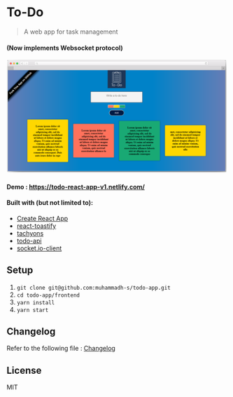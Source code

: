 # To-Do 
> A web app for task management 
#### (Now implements Websocket protocol)

![](screenshot.png?raw=true)

 #### Demo : https://todo-react-app-v1.netlify.com/

#### Built with (but not limited to):
- [Create React App](https://github.com/facebook/create-react-app)
- [react-toastify](https://github.com/fkhadra/react-toastify)
- [tachyons](https://github.com/tachyons-css/tachyons/)
- [todo-api](/backend)
- [socket.io-client](https://github.com/socketio/socket.io-client)

## Setup

1. `git clone git@github.com:muhammadh-s/todo-app.git`
2. `cd todo-app/frontend`
3. `yarn install`
4. `yarn start`


## Changelog
Refer to the following file : [Changelog](/CHANGELOG.md)

## License
MIT